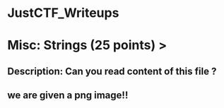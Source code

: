 # JustCTF_Writeups    
# Misc: Strings (25 points) >
## Description: Can you read content of this file ?
## we are given a png image!! 


